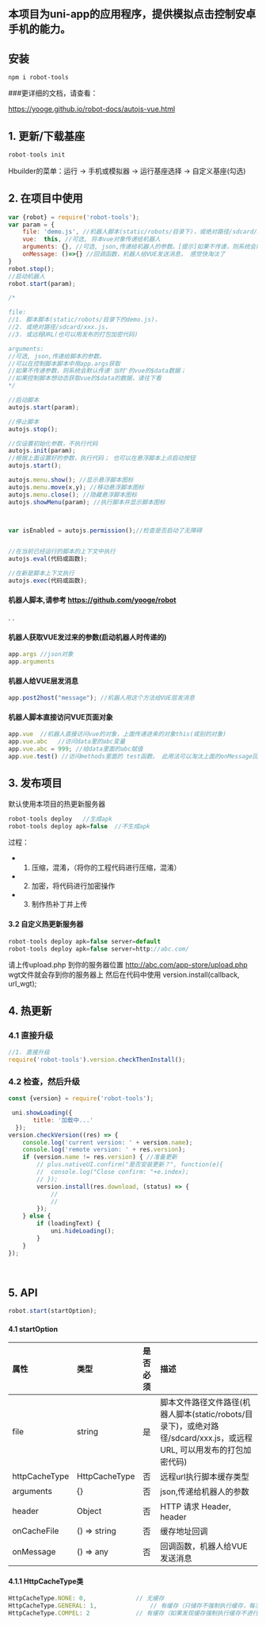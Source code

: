 ## 本项目为uni-app的应用程序，提供模拟点击控制安卓手机的能力。
 
## 安装
```
npm i robot-tools
```


###更详细的文档，请查看：

https://yooge.github.io/robot-docs/autojs-vue.html



## 1. 更新/下载基座
```js
robot-tools init
```
Hbuilder的菜单：运行 -> 手机或模拟器 -> 运行基座选择 -> 自定义基座(勾选)



## 2. 在项目中使用
```js
var {robot} = require('robot-tools');
var param = { 
    file: 'demo.js', //机器人脚本(static/robots/目录下)，或绝对路径/sdcard/xxx.js，或远程URL(也可以用发布的打包加密代码)
    vue:  this, //可选, 将本vue对象传递给机器人
    arguments: {}, //可选, json,传递给机器人的参数。[提示]如果不传递，则系统会默认使用'当时'的vue的data数据
    onMessage: ()=>{} //回调函数，机器人给VUE发送消息， 感觉快淘汰了
}
robot.stop();
//启动机器人
robot.start(param); 

```
```js
/*

file:  
//1. 脚本脚本(static/robots/目录下的demo.js)，
//2. 或绝对路径/sdcard/xxx.js，
//3. 或远程URL(也可以用发布的打包加密代码)

arguments: 
//可选, json,传递给脚本的参数。
//可以在控制脚本脚本中用app.args获取
//如果不传递参数，则系统会默认传递'当时'的vue的$data数据；
//如果控制脚本想动态获取vue的$data的数据，请往下看
*/

//启动脚本
autojs.start(param); 

//停止脚本
autojs.stop();

//仅设置初始化参数，不执行代码
autojs.init(param); 
//根据上面设置好的参数，执行代码； 也可以在悬浮脚本上点启动按钮
autojs.start(); 

autojs.menu.show(); //显示悬浮脚本图标 
autojs.menu.move(x,y); //移动悬浮脚本图标
autojs.menu.close(); //隐藏悬浮脚本图标
autojs.showMenu(param); //执行脚本并显示脚本图标



var isEnabled = autojs.permission();//检查是否启动了无障碍


//在当前已经运行的脚本的上下文中执行
autojs.eval(代码或函数);

//在新是脚本上下文执行
autojs.exec(代码或函数);

```
#### 机器人脚本,请参考 https://github.com/yooge/robot
.
.

#### 机器人获取VUE发过来的参数(启动机器人时传递的)
```js
app.args //json对象
app.arguments
```
#### 机器人给VUE层发消息
```js
app.post2host("message"); //机器人用这个方法给VUE层发消息
```

#### 机器人脚本直接访问VUE页面对象
```js
app.vue  //机器人直接访问vue的对象，上面传递进来的对象this(或别的对象)
app.vue.abc   //访问data里的abc变量
app.vue.abc = 999; //给data里面的abc赋值
app.vue.test() //访问methods里面的 test函数。 此用法可以淘汰上面的onMessage回调

```


## 3. 发布项目
默认使用本项目的热更新服务器
```js
robot-tools deploy   //生成apk
robot-tools deploy apk=false  //不生成apk
```
过程：  
* 1. 压缩，混淆，（将你的工程代码进行压缩，混淆）
* 2. 加密，将代码进行加密操作
* 3. 制作热补丁并上传

#### 3.2 自定义热更新服务器
```js 
robot-tools deploy apk=false server=default
robot-tools deploy apk=false server=http://abc.com/
```
请上传upload.php 到你的服务器位置 http://abc.com/app-store/upload.php  
wgt文件就会存到你的服务器上
然后在代码中使用  version.install(callback, url_wgt);

## 4. 热更新
### 4.1 直接升级
```js
//1. 直接升级
require('robot-tools').version.checkThenInstall();
```
### 4.2 检查，然后升级
```js
const {version} = require('robot-tools');

 uni.showLoading({
       title: '加载中...'
  });
version.checkVersion((res) => {
	console.log('current version: ' + version.name);
	console.log('remote version: ' + res.version);
	if (version.name != res.version) { //准备更新
		// plus.nativeUI.confirm("是否安装更新？", function(e){
		// 	console.log("Close confirm: "+e.index);
		// });
		version.install(res.download, (status) => {
			//
			//
		});
	} else {
		if (loadingText) {
			uni.hideLoading();
		}
	}
});
	
 
```

## 5. API
```js
robot.start(startOption);
```
#### 4.1 startOption
| 属性| 类型 | 是否必须 | 描述 |
| :-----| :----- | :----- | :----- |
| file | string | 是 | 脚本文件路径文件路径(机器人脚本(static/robots/目录下)，或绝对路径/sdcard/xxx.js，或远程URL, 可以用发布的打包加密代码) |
| httpCacheType | HttpCacheType | 否 | 远程url执行脚本缓存类型 |
| arguments | {} | 否 | json,传递给机器人的参数 |
| header | Object | 否 | HTTP 请求 Header, header |
| onCacheFile | () => string | 否 | 缓存地址回调 |
| onMessage | () => any | 否 | 回调函数，机器人给VUE发送消息 |
#### 4.1.1 HttpCacheType类
```js
HttpCacheType.NONE: 0,				// 无缓存
HttpCacheType.GENERAL: 1,		        // 有缓存（只储存不强制执行缓存，每次还是会下载）
HttpCacheType.COMPEL: 2				// 有缓存（如果发现缓存强制执行缓存不进行下载）
```
